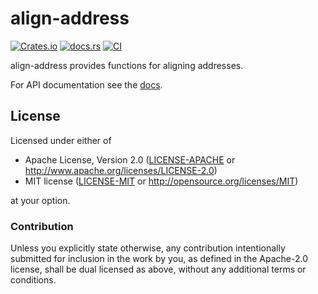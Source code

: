 # align-address

[![Crates.io](https://img.shields.io/crates/v/align-address)](https://crates.io/crates/align-address)
[![docs.rs](https://img.shields.io/docsrs/align-address)](https://docs.rs/align-address)
[![CI](https://github.com/mkroening/align-address/actions/workflows/ci.yml/badge.svg)](https://github.com/mkroening/align-address/actions/workflows/ci.yml)

align-address provides functions for aligning addresses.

For API documentation see the [docs].

[docs]: https://docs.rs/align-address

## License

Licensed under either of

 * Apache License, Version 2.0
   ([LICENSE-APACHE](LICENSE-APACHE) or http://www.apache.org/licenses/LICENSE-2.0)
 * MIT license
   ([LICENSE-MIT](LICENSE-MIT) or http://opensource.org/licenses/MIT)

at your option.

### Contribution

Unless you explicitly state otherwise, any contribution intentionally submitted
for inclusion in the work by you, as defined in the Apache-2.0 license, shall be
dual licensed as above, without any additional terms or conditions.
